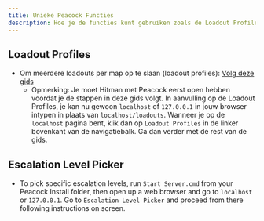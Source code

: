 ```yaml
---
title: Unieke Peacock Functies
description: Hoe je de functies kunt gebruiken zoals de Loadout Profiles en de Escalation Level Picker.
---
```


## Loadout Profiles

-   Om meerdere loadouts per map op te slaan (loadout profiles): [Volg deze gids](https://www.youtube.com/watch?v=ouD9QBSVHI0)
    -   Opmerking: Je moet Hitman met Peacock eerst open hebben voordat je de stappen in deze gids volgt. In aanvulling op de Loadout Profiles, je kan nu gewoon `localhost` of `127.0.0.1` in jouw browser intypen in plaats van `localhost/loadouts`. Wanneer je op de `localhost` pagina bent, klik dan op `Loadout Profiles` in de linker bovenkant van de navigatiebalk. Ga dan verder met de rest van de gids.

## Escalation Level Picker

-   To pick specific escalation levels, run `Start Server.cmd` from your Peacock Install folder, then open up a web browser and go to `localhost` or `127.0.0.1`. Go to `Escalation Level Picker` and proceed from there following instructions on screen.